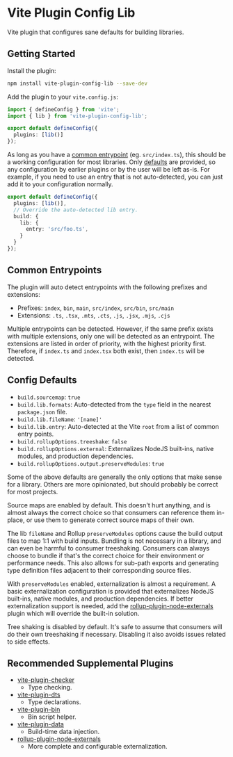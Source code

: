 # Vite Plugin Config Lib

Vite plugin that configures sane defaults for building libraries.

## Getting Started

Install the plugin:

```sh
npm install vite-plugin-config-lib --save-dev
```

Add the plugin to your `vite.config.js`:

```ts
import { defineConfig } from 'vite';
import { lib } from 'vite-plugin-config-lib';

export default defineConfig({
  plugins: [lib()]
});
```

As long as you have a [common entrypoint](#common-entrypoints) (eg. `src/index.ts`), this should be a working configuration for most libraries. Only [defaults](#config-defaults) are provided, so any configuration by earlier plugins or by the user will be left as-is. For example, if you need to use an entry that is not auto-detected, you can just add it to your configuration normally.

```ts
export default defineConfig({
  plugins: [lib()],
  // Override the auto-detected lib entry.
  build: {
    lib: {
      entry: 'src/foo.ts',
    }
  }
});
```

## Common Entrypoints

The plugin will auto detect entrypoints with the following prefixes and extensions:

- Prefixes: `index`, `bin`, `main`, `src/index`, `src/bin`, `src/main`
- Extensions: `.ts`, `.tsx`, `.mts`, `.cts`, `.js`, `.jsx`, `.mjs`, `.cjs`

Multiple entrypoints can be detected. However, if the same prefix exists with multiple extensions, only one will be detected as an entrypoint. The extensions are listed in order of priority, with the highest priority first. Therefore, if `index.ts` and `index.tsx` both exist, then `index.ts` will be detected.

## Config Defaults

- `build.sourcemap`: `true`
- `build.lib.formats`: Auto-detected from the `type` field in the nearest
  `package.json` file.
- `build.lib.fileName`: `'[name]'`
- `build.lib.entry`: Auto-detected at the Vite `root` from a list of common
  entry points.
- `build.rollupOptions.treeshake`: `false`
- `build.rollupOptions.external`: Externalizes NodeJS built-ins, native
  modules, and production dependencies.
- `build.rollupOptions.output.preserveModules`: `true`

Some of the above defaults are generally the only options that make sense for a library. Others are more opinionated, but should probably be correct for most projects.

Source maps are enabled by default. This doesn't hurt anything, and is almost always the correct choice so that consumers can reference them in-place, or use them to generate correct source maps of their own.

The lib `fileName` and Rollup `preserveModules` options cause the build output files to map 1:1 with build inputs. Bundling is not necessary in a library, and can even be harmful to consumer treeshaking. Consumers can always choose to bundle if that's the correct choice for their environment or performance needs. This also allows for sub-path exports and generating type definition files adjacent to their corresponding source files.

With `preserveModules` enabled, externalization is almost a requirement. A basic externalization configuration is provided that externalizes NodeJS built-ins, native modules, and production dependencies. If better externalization support is needed, add the [rollup-plugin-node-externals](https://www.npmjs.com/package/rollup-plugin-node-externals) plugin which will override the built-in solution.

Tree shaking is disabled by default. It's safe to assume that consumers will do their own treeshaking if necessary. Disabling it also avoids issues related to side effects.

## Recommended Supplemental Plugins

- [vite-plugin-checker](https://www.npmjs.com/package/vite-plugin-checker)
  - Type checking.
- [vite-plugin-dts](https://www.npmjs.com/package/vite-plugin-dts)
  - Type declarations.
- [vite-plugin-bin](https://www.npmjs.com/package/vite-plugin-bin)
  - Bin script helper.
- [vite-plugin-data](https://www.npmjs.com/package/vite-plugin-data)
  - Build-time data injection.
- [rollup-plugin-node-externals](https://www.npmjs.com/package/rollup-plugin-node-externals)
  - More complete and configurable externalization.